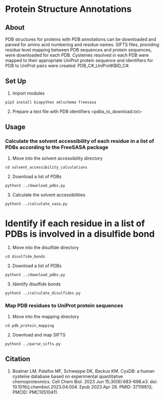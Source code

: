 # Protein Structure Annotations

## About
PDB structures for proteins with PDB annotations can be downloaded and parsed for amino acid numbering and residue names. SIFTS files, providing residue level mapping between PDB sequences and protein sequences, were downloaded for each PDB. Cysteines resolved in each PDB were mapped to their appropriate UniProt protein sequence and identifiers for PDB to UniProt pairs were created: PDB_C#_UniProtKBID_C#. 

## Set Up
1. Import modules
```
pip3 install biopython xmlschema freesasa
```
2. Prepare a text file with PDB identifiers <pdbs_to_download.txt>

## Usage

### Calculate the solvent accessibility of each residue in a list of PDBs according to the FreeSASA package
1. Move into the solvent accessibility directory
```
cd solvent_accessibility_calculations
```
2. Download a list of PDBs
```
python3 ../download_pdbs.py
```
3. Calculate the solvent accessibilities
```
python3 ../calculate_sasa.py
```

# Identify if each residue in a list of PDBs is involved in a disulfide bond
1. Move into the disulfide directory
```
cd disulfide_bonds
```
2. Download a list of PDBs
```
python3 ../download_pdbs.py
```
3. Identify disulfide bonds
```
python3 ../calculate_disulfides.py
```

### Map PDB residues to UniProt protein sequences
1. Move into the mapping directory
```
cd pdb_protein_mapping
```
2. Download and map SIFTS
```
python3 ../parse_sifts.py
```

## Citation
1. Boatner LM, Palafox MF, Schweppe DK, Backus KM. CysDB: a human cysteine database based on experimental quantitative chemoproteomics. Cell Chem Biol. 2023 Jun 15;30(6):683-698.e3. doi: 10.1016/j.chembiol.2023.04.004. Epub 2023 Apr 28. PMID: 37119813; PMCID: PMC10510411.
